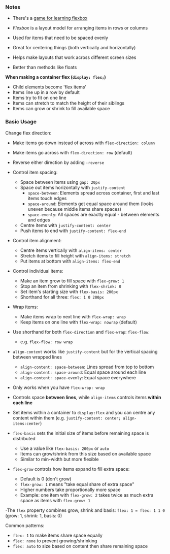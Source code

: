 ### Notes

- There's a [game for learning flexbox](https://flexboxfroggy.com/) 

- *Flexbox* is a layout model for arranging items in rows or columns
- Used for items that need to be spaced evenly
- Great for centering things (both vertically and horizontally)
- Helps make layouts that work across different screen sizes
- Better than methods like floats

**When making a container flex (`display: flex;`)**
- Child elements become 'flex items'
- Items line up in a row by default
- Items try to fit on one line
- Items can stretch to match the height of their siblings
- Items can grow or shrink to fill available space

### Basic Usage

Change flex direction:
- Make items go down instead of across with `flex-direction: column`
- Make items go across with `flex-direction: row` (default)
- Reverse either direction by adding `-reverse`

- Control item spacing:
  - Space between items using `gap: 20px`
  - Space out items horizontally with `justify-content`
    - `space-between`: Elements spread across container, first and last items touch edges
    - `space-around`: Elements get equal space around them (looks uneven because middle items share spaces)
    - `space-evenly`: All spaces are exactly equal - between elements and edges
  - Centre items with `justify-content: center`
  - Push items to end with `justify-content: flex-end`

- Control item alignment:
  - Centre items vertically with `align-items: center`
  - Stretch items to fill height with `align-items: stretch`
  - Put items at bottom with `align-items: flex-end`

- Control individual items:
  - Make an item grow to fill space with `flex-grow: 1`
  - Stop an item from shrinking with `flex-shrink: 0`
  - Set item's starting size with `flex-basis: 200px`
  - Shorthand for all three: `flex: 1 0 200px`

- Wrap items:
  - Make items wrap to next line with `flex-wrap: wrap`
  - Keep items on one line with `flex-wrap: nowrap` (default)

- Use shorthand for both `flex-direction` and `flex-wrap`: `flex-flow`.
  - e.g. `flex-flow: row wrap`

- `align-content` works like `justify-content` but for the vertical spacing between wrapped lines
  - `align-content: space-between`: Lines spread from top to bottom
  - `align-content: space-around`: Equal space around each line
  - `align-content: space-evenly`: Equal space everywhere
- Only works when you have `flex-wrap: wrap`
- Controls space **between lines**, while `align-items` controls items **within each line**

- Set items within a container to `display:flex` and you can centre any content within them (e.g. `justify-content: center; align-items:center`)

- `flex-basis` sets the initial size of items before remaining space is distributed
  - Use a value like `flex-basis: 200px` or `auto`
  - Items can grow/shrink from this size based on available space
  - Similar to min-width but more flexible

- `flex-grow` controls how items expand to fill extra space:
  - Default is 0 (don't grow)
  - `flex-grow: 1` means "take equal share of extra space"
  - Higher numbers take proportionally more space
  - Example: one item with `flex-grow: 2` takes twice as much extra space as items with `flex-grow: 1`

-The `flex` property combines grow, shrink and basis: `flex: 1 = flex: 1 1 0` (grow: 1, shrink: 1, basis: 0)

Common patterns:
- `flex: 1` to make items share space equally
- `flex: none` to prevent growing/shrinking
- `flex: auto` to size based on content then share remaining space